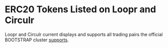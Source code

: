 # ERC20 Tokens Listed on Loopr and Circulr

Loopr and Circulr current displays and supports all trading pairs the official BOOTSTRAP cluster [supports](tradingpairs-supported-by-bootstrap).